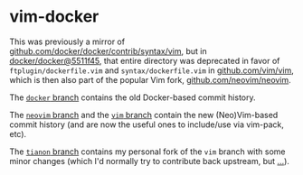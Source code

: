 # vim-docker

This was previously a mirror of [github.com/docker/docker/contrib/syntax/vim](https://github.com/docker/docker/tree/master/contrib/syntax/vim), but in [docker/docker@5511f45](https://github.com/moby/moby/commit/5511f45767e78b136c292dbb989296fb6e4d12fc), that entire directory was deprecated in favor of `ftplugin/dockerfile.vim` and `syntax/dockerfile.vim` in [github.com/vim/vim](https://github.com/vim/vim), which is then also part of the popular Vim fork, [github.com/neovim/neovim](https://github.com/neovim/neovim).

The [`docker` branch](https://github.com/tianon/vim-docker/commits/docker) contains the old Docker-based commit history.

The [`neovim` branch](https://github.com/tianon/vim-docker/tree/neovim) and the [`vim` branch](https://github.com/tianon/vim-docker/tree/vim) contain the new (Neo)Vim-based commit history (and are now the useful ones to include/use via vim-pack, etc).

The [`tianon` branch](https://github.com/tianon/vim-docker/tree/tianon) contains my personal fork of the `vim` branch with some minor changes (which I'd normally try to contribute back upstream, but [...](https://twitter.com/tianon/status/1258463662357876736)).
